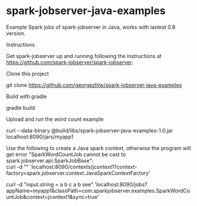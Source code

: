 # spark-jobserver-java-examples
Example Spark jobs of spark-jobserver in Java, works with lastest 0.8 version.  

Instructions

Get spark-jobserver up and running following the instructions at https://github.com/spark-jobserver/spark-jobserver.

Clone this project

git clone https://github.com/georgezhlw/spark-jobserver-java-examples

Build with gradle

gradle build

Upload and run the word count example

curl --data-binary @build/libs/spark-jobserver-java-examples-1.0.jar localhost:8090/jars/myapp1  

Use the following to create a Java spark context, otherwise the program will get error "SparkWordCountJob cannot be cast to spark.jobserver.api.SparkJobBase":  
curl -d "" 'localhost:8090/contexts/jcontext1?context-factory=spark.jobserver.context.JavaSparkContextFactory'  

curl -d "input.string = a b c a b see" 'localhost:8090/jobs?appName=myapp1&classPath=com.sparkjobserver.examples.SparkWordCountJob&context=jcontext1&sync=true'  
 
